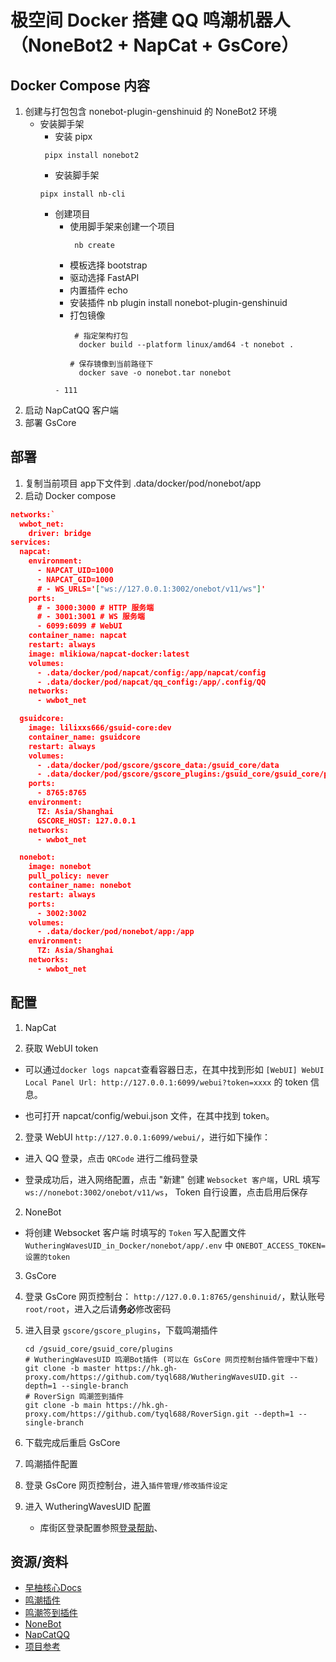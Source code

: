 # 极空间 Docker 搭建 QQ 鸣潮机器人（NoneBot2 + NapCat + GsCore）

## Docker Compose 内容

1. 创建与打包包含 nonebot-plugin-genshinuid 的 NoneBot2 环境
    - 安装脚手架
        - 安装 pipx
       ```shell
        pipx install nonebot2
       ```
        - 安装脚手架
       ```shell
       pipx install nb-cli
       ```
        - 创建项目
            - 使用脚手架来创建一个项目
              ```shell
               nb create
               ```
            - 模板选择 bootstrap
            - 驱动选择 FastAPI
            - 内置插件 echo
            - 安装插件 nb plugin install nonebot-plugin-genshinuid
            - 打包镜像
              ```shell
               # 指定架构打包
                docker build --platform linux/amd64 -t nonebot .
              ```
              ```shell
              # 保存镜像到当前路径下
                docker save -o nonebot.tar nonebot
           ```
          - 111
2. 启动 NapCatQQ 客户端
3. 部署 GsCore

## 部署
1. 复制当前项目 app下文件到 .data/docker/pod/nonebot/app
2. 启动 Docker compose
``` json
networks:`
  wwbot_net:
    driver: bridge
services:
  napcat:
    environment:
      - NAPCAT_UID=1000
      - NAPCAT_GID=1000
      # - WS_URLS='["ws://127.0.0.1:3002/onebot/v11/ws"]'
    ports:
      # - 3000:3000 # HTTP 服务端
      # - 3001:3001 # WS 服务端
      - 6099:6099 # WebUI
    container_name: napcat
    restart: always
    image: mlikiowa/napcat-docker:latest
    volumes:
      - .data/docker/pod/napcat/config:/app/napcat/config
      - .data/docker/pod/napcat/qq_config:/app/.config/QQ
    networks:
      - wwbot_net

  gsuidcore:
    image: lilixxs666/gsuid-core:dev
    container_name: gsuidcore
    restart: always
    volumes:
      - .data/docker/pod/gscore/gscore_data:/gsuid_core/data
      - .data/docker/pod/gscore/gscore_plugins:/gsuid_core/gsuid_core/plugins
    ports:
      - 8765:8765
    environment:
      TZ: Asia/Shanghai
      GSCORE_HOST: 127.0.0.1
    networks:
      - wwbot_net

  nonebot:
    image: nonebot
    pull_policy: never
    container_name: nonebot
    restart: always
    ports:
      - 3002:3002
    volumes:
      - .data/docker/pod/nonebot/app:/app
    environment:
      TZ: Asia/Shanghai
    networks:
      - wwbot_net
   ```

## 配置

1. NapCat

1. 获取 WebUI token

- 可以通过`docker logs napcat`查看容器日志，在其中找到形如
  `[WebUI] WebUI Local Panel Url: http://127.0.0.1:6099/webui?token=xxxx` 的 token 信息。

- 也可打开 napcat/config/webui.json 文件，在其中找到 token。

2. 登录 WebUI `http://127.0.0.1:6099/webui/`，进行如下操作：

- 进入 QQ 登录，点击 `QRCode` 进行二维码登录

- 登录成功后，进入网络配置，点击 "新建" 创建 `Websocket 客户端`，URL 填写 `ws://nonebot:3002/onebot/v11/ws`， Token
  自行设置，点击启用后保存

2. NoneBot

- 将创建 Websocket 客户端 时填写的 `Token` 写入配置文件 `WutheringWavesUID_in_Docker/nonebot/app/.env` 中
  `ONEBOT_ACCESS_TOKEN=设置的token`

3. GsCore

1. 登录 GsCore 网页控制台： `http://127.0.0.1:8765/genshinuid/`，默认账号 `root/root`，进入之后请**务必**修改密码

2. 进入目录 `gscore/gscore_plugins`，下载鸣潮插件

   ```shell
   cd /gsuid_core/gsuid_core/plugins
   # WutheringWavesUID 鸣潮Bot插件 (可以在 GsCore 网页控制台插件管理中下载)
   git clone -b master https://hk.gh-proxy.com/https://github.com/tyql688/WutheringWavesUID.git --depth=1 --single-branch
   # RoverSign 鸣潮签到插件
   git clone -b main https://hk.gh-proxy.com/https://github.com/tyql688/RoverSign.git --depth=1 --single-branch
   ```

3. 下载完成后重启 GsCore

4. 鸣潮插件配置

1. 登录 GsCore 网页控制台，进入`插件管理/修改插件设定`
2. 进入 WutheringWavesUID 配置
   - 库街区登录配置参照[登录帮助](https://wiki.wavesuid.top/docs/login/yun)、

## 资源/资料

- [早柚核心Docs](https://docs.sayu-bot.com/)
- [鸣潮插件](https://github.com/tyql688/WutheringWavesUID)
- [鸣潮签到插件](https://github.com/tyql688/RoverSign)
- [NoneBot](https://nonebot.dev/)
- [NapCatQQ](https://napneko.github.io/)
- [项目参考](https://github.com/sklun/WutheringWavesUID_in_Docker)